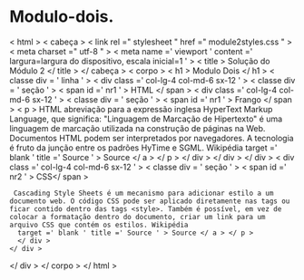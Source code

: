 # Modulo-dois.

<!doctypehtml >
< html >
< cabeça >
< link  rel =" stylesheet " href =" module2styles.css " >
< meta  charset =" utf-8 " >
< meta  name =' viewport ' content =' largura=largura do dispositivo, escala inicial=1 ' >
< title > Solução do Módulo 2 </ title >
</ cabeça >
< corpo >
< h1 > Modulo Dois </ h1 >
< classe div  = ' linha ' >
	< div  class =' ​​col-lg-4 col-md-6 sx-12 ' >
		< classe div  = ' seção ' >
			< span  id =' nr1 ' > HTML </ span >
      < div  class =' ​​col-lg-4 col-md-6 sx-12 ' >
		< classe div  = ' seção ' >
			< span  id =' nr1 ' > Frango </ span >
				< p > HTML abreviação para a expressão inglesa HyperText Markup Language, que significa: "Linguagem de Marcação de Hipertexto" é uma linguagem de marcação utilizada na construção de páginas na Web. Documentos HTML podem ser interpretados por navegadores. A tecnologia é fruto da junção entre os padrões HyTime e SGML. Wikipédia
         target =' blank ' title =' Source ' > Source </ a > </ p >
		</ div >
    </ div >
	</ div >
	< div  class =' ​​col-lg-4 col-md-6 sx-12 ' >
		< classe div  = ' seção ' >
			< span  id =' nr2 ' > CSS</ span >
      
     Cascading Style Sheets é um mecanismo para adicionar estilo a um documento web. O código CSS pode ser aplicado diretamente nas tags ou ficar contido dentro das tags <style>. Também é possível, em vez de colocar a formatação dentro do documento, criar um link para um arquivo CSS que contém os estilos. Wikipédia
      target =' blank ' title =' Source ' > Source </ a > </ p >
      </ div >
	</ div >
</ div >
</ corpo >
</ html >
